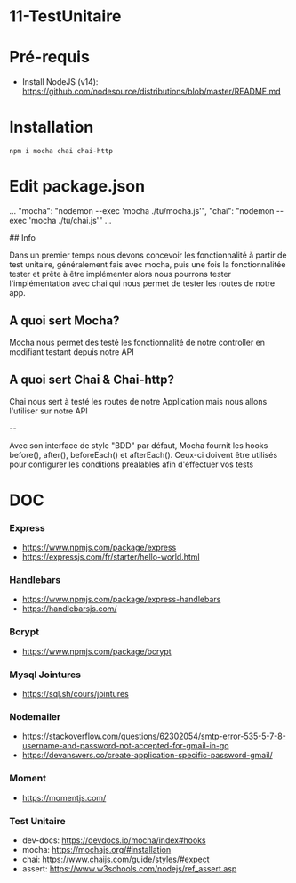 # 11-TestUnitaire

# Pré-requis
- Install NodeJS (v14): https://github.com/nodesource/distributions/blob/master/README.md

# Installation

```shell
npm i mocha chai chai-http
```
# Edit package.json
...
  "mocha": "nodemon --exec 'mocha ./tu/mocha.js'",
  "chai": "nodemon --exec 'mocha ./tu/chai.js'"
...

## Info

Dans un premier temps nous devons concevoir les fonctionnalité à partir de test unitaire, généralement fais avec mocha, puis une fois la fonctionnalitée tester et prête à être implémenter alors nous pourrons tester l'implémentation avec chai qui nous permet de tester les routes de notre app.


## A quoi sert Mocha?
Mocha nous permet des testé les fonctionnalité de notre controller en modifiant testant depuis notre API

## A quoi sert Chai & Chai-http?
Chai nous sert à testé les routes de notre Application mais nous allons l'utiliser sur notre API

--

Avec son interface de style "BDD" par défaut, Mocha fournit les hooks before(), after(), beforeEach() et afterEach(). Ceux-ci doivent être utilisés pour configurer les conditions préalables afin d'éffectuer vos tests


# DOC

### Express

- https://www.npmjs.com/package/express
- https://expressjs.com/fr/starter/hello-world.html

### Handlebars

- https://www.npmjs.com/package/express-handlebars
- https://handlebarsjs.com/

### Bcrypt

- https://www.npmjs.com/package/bcrypt

### Mysql Jointures

- https://sql.sh/cours/jointures

### Nodemailer

- https://stackoverflow.com/questions/62302054/smtp-error-535-5-7-8-username-and-password-not-accepted-for-gmail-in-go
- https://devanswers.co/create-application-specific-password-gmail/

### Moment

- https://momentjs.com/

### Test Unitaire

 - dev-docs: https://devdocs.io/mocha/index#hooks
 - mocha: https://mochajs.org/#installation
 - chai: https://www.chaijs.com/guide/styles/#expect
 - assert: https://www.w3schools.com/nodejs/ref_assert.asp